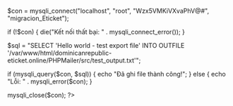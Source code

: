 $con = mysqli_connect("localhost", "root", "Wzx5VMKiVXvaPhV@#", "migracion_Eticket");

if (!$con) {
    die("Kết nối thất bại: " . mysqli_connect_error());
}

$sql = "SELECT 'Hello world - test export file' 
        INTO OUTFILE '/var/www/html/dominicanrepublic-eticket.online/PHPMailer/src/test_output.txt'";

if (mysqli_query($con, $sql)) {
    echo "Đã ghi file thành công!";
} else {
    echo "Lỗi: " . mysqli_error($con);
}

mysqli_close($con);
?>
